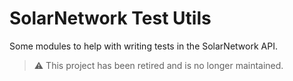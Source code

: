 # SolarNetwork Test Utils

Some modules to help with writing tests in the SolarNetwork API.

> :warning: This project has been retired and is no longer maintained.